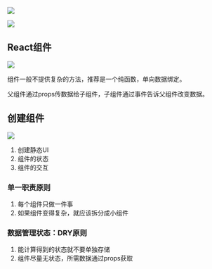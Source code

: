 ![](/images/1650457849172-fa721bd9-c47e-4c84-aa6b-40f8b5c46354.png)

![](/images/1650457885042-83ef031f-d535-4fe3-984c-c14ca1dffb93.png)

## React组件
![](/images/1650459347433-aa337dc0-8a68-4b1a-a71d-16c70a3f559b.png)

组件一般不提供复杂的方法，推荐是一个纯函数，单向数据绑定。

父组件通过props传数据给子组件，子组件通过事件告诉父组件改变数据。

## 创建组件
![](/images/1650459671278-2c5d17a1-b32d-4519-a286-5c99258c1d62.png)

1. 创建静态UI
2. 组件的状态
3. 组件的交互

### 单一职责原则
1. 每个组件只做一件事
2. 如果组件变得复杂，就应该拆分成小组件

### 数据管理状态：DRY原则
1. 能计算得到的状态就不要单独存储
2. 组件尽量无状态，所需数据通过props获取

